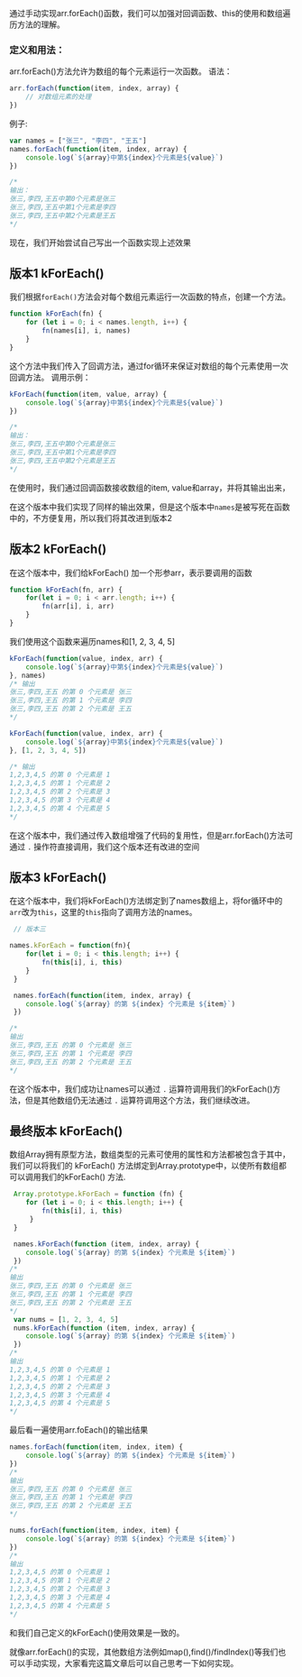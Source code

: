 通过手动实现arr.forEach()函数，我们可以加强对回调函数、this的使用和数组遍历方法的理解。
### 定义和用法：
arr.forEach()方法允许为数组的每个元素运行一次函数。
语法：
```javascript
arr.forEach(function(item, index, array) {
	// 对数组元素的处理
})
```

例子:
```javascript
var names = ["张三", "李四", "王五"]
names.forEach(function(item, index, array) {
	console.log(`${array}中第${index}个元素是${value}`)
})

/*
输出：
张三,李四,王五中第0个元素是张三
张三,李四,王五中第1个元素是李四
张三,李四,王五中第2个元素是王五
*/
```

现在，我们开始尝试自己写出一个函数实现上述效果

## 版本1 kForEach()

我们根据`forEach()`方法会对每个数组元素运行一次函数的特点，创建一个方法。
```javascript
function kForEach(fn) {
	for (let i = 0; i < names.length, i++) {
		fn(names[i], i, names)
	}
}
```
这个方法中我们传入了回调方法，通过for循环来保证对数组的每个元素使用一次回调方法。
调用示例：
```javascript
kForEach(function(item, value, array) {
	console.log(`${array}中第${index}个元素是${value}`)
})

/*
输出：
张三,李四,王五中第0个元素是张三
张三,李四,王五中第1个元素是李四
张三,李四,王五中第2个元素是王五
*/
```
在使用时，我们通过回调函数接收数组的item, value和array，并将其输出出来，

在这个版本中我们实现了同样的输出效果，但是这个版本中`names`是被写死在函数中的，不方便复用，所以我们将其改进到版本2

## 版本2 kForEach()
在这个版本中，我们给kForEach() 加一个形参arr，表示要调用的函数
```javascript
function kForEach(fn, arr) {
	for(let i = 0; i < arr.length; i++) {
		fn(arr[i], i, arr)
	}
}
```
我们使用这个函数来遍历names和\[1, 2, 3, 4, 5\]
```javascript
kForEach(function(value, index, arr) {
	console.log(`${array}中第${index}个元素是${value}`)
}, names)
/* 输出
张三,李四,王五 的第 0 个元素是 张三
张三,李四,王五 的第 1 个元素是 李四
张三,李四,王五 的第 2 个元素是 王五
*/

kForEach(function(value, index, arr) {
	console.log(`${array}中第${index}个元素是${value}`)
}, [1, 2, 3, 4, 5])

/* 输出
1,2,3,4,5 的第 0 个元素是 1
1,2,3,4,5 的第 1 个元素是 2
1,2,3,4,5 的第 2 个元素是 3
1,2,3,4,5 的第 3 个元素是 4
1,2,3,4,5 的第 4 个元素是 5
*/

```

在这个版本中，我们通过传入数组增强了代码的复用性，但是arr.forEach()方法可通过 `.` 操作符直接调用，我们这个版本还有改进的空间

## 版本3 kForEach()
在这个版本中，我们将kForEach()方法绑定到了names数组上，将for循环中的`arr`改为`this`，这里的`this`指向了调用方法的names。
```javascript
 // 版本三

names.kForEach = function(fn){
	for(let i = 0; i < this.length; i++) {
		fn(this[i], i, this)
 	}
 }

 names.forEach(function(item, index, array) {
 	console.log(`${array} 的第 ${index} 个元素是 ${item}`)
 })

/*
输出
张三,李四,王五 的第 0 个元素是 张三
张三,李四,王五 的第 1 个元素是 李四
张三,李四,王五 的第 2 个元素是 王五
*/

```
在这个版本中，我们成功让names可以通过 `.` 运算符调用我们的kForEach()方法，但是其他数组仍无法通过 `.` 运算符调用这个方法，我们继续改进。

## 最终版本 kForEach()
数组Array拥有原型方法，数组类型的元素可使用的属性和方法都被包含于其中，我们可以将我们的 kForEach() 方法绑定到Array.prototype中，以使所有数组都可以调用我们的kForEach() 方法.
```javascript
 Array.prototype.kForEach = function (fn) {
 	for (let i = 0; i < this.length; i++) {
	 	fn(this[i], i, this)
	 }
 }

 names.kForEach(function (item, index, array) {
 	console.log(`${array} 的第 ${index} 个元素是 ${item}`)
 })
/*
输出
张三,李四,王五 的第 0 个元素是 张三
张三,李四,王五 的第 1 个元素是 李四
张三,李四,王五 的第 2 个元素是 王五
*/
 var nums = [1, 2, 3, 4, 5]
 nums.kForEach(function (item, index, array) {
 	console.log(`${array} 的第 ${index} 个元素是 ${item}`)
 })
/*
输出
1,2,3,4,5 的第 0 个元素是 1
1,2,3,4,5 的第 1 个元素是 2
1,2,3,4,5 的第 2 个元素是 3
1,2,3,4,5 的第 3 个元素是 4
1,2,3,4,5 的第 4 个元素是 5
*/
```

最后看一遍使用arr.foEach()的输出结果
```javascript
names.forEach(function(item, index, item) {
	console.log(`${array} 的第 ${index} 个元素是 ${item}`)
}) 
/*
输出
张三,李四,王五 的第 0 个元素是 张三
张三,李四,王五 的第 1 个元素是 李四
张三,李四,王五 的第 2 个元素是 王五
*/

nums.forEach(function(item, index, item) {
	console.log(`${array} 的第 ${index} 个元素是 ${item}`)
}) 
/*
输出
1,2,3,4,5 的第 0 个元素是 1
1,2,3,4,5 的第 1 个元素是 2
1,2,3,4,5 的第 2 个元素是 3
1,2,3,4,5 的第 3 个元素是 4
1,2,3,4,5 的第 4 个元素是 5
*/
```
和我们自己定义的kForEach()使用效果是一致的。

就像arr.forEach()的实现，其他数组方法例如map(),find()/findIndex()等我们也可以手动实现，大家看完这篇文章后可以自己思考一下如何实现。